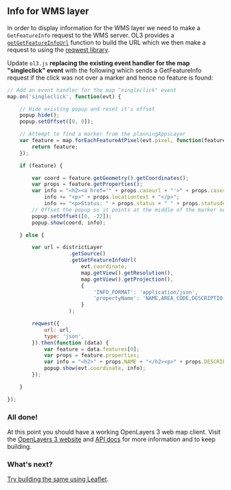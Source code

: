 ## Info for WMS layer

In order to display information for the WMS layer we need to make a `GetFeatureInfo` request to the WMS server. OL3 provides a [`getGetFeatureInfoUrl`](http://ol3js.org/en/master/apidoc/ol.source.ImageWMS.html#getGetFeatureInfoUrl) function to build the URL which we then make a request to using the [reqwest library](https://github.com/ded/reqwest).

Update `ol3.js` **replacing the existing event handler for the map "singleclick" event** with the following which sends a GetFeatureInfo request if the click was not over a marker and hence no feature is found:

```javascript
// Add an event handler for the map "singleclick" event
map.on('singleclick', function(evt) {

    // Hide existing popup and reset it's offset
    popup.hide();
    popup.setOffset([0, 0]);

    // Attempt to find a marker from the planningAppsLayer
    var feature = map.forEachFeatureAtPixel(evt.pixel, function(feature, layer) {
        return feature;
    });

    if (feature) {

        var coord = feature.getGeometry().getCoordinates();
        var props = feature.getProperties();
        var info = "<h2><a href='" + props.caseurl + "'>" + props.casereference + "</a></h2>";
            info += "<p>" + props.locationtext + "</p>";
            info += "<p>Status: " + props.status + " " + props.statusdesc + "</p>";
        // Offset the popup so it points at the middle of the marker not the tip
        popup.setOffset([0, -22]);
        popup.show(coord, info);

    } else {

        var url = districtLayer
                    .getSource()
                    .getGetFeatureInfoUrl(
                        evt.coordinate,
                        map.getView().getResolution(),
                        map.getView().getProjection(),
                        {
                            'INFO_FORMAT': 'application/json',
                            'propertyName': 'NAME,AREA_CODE,DESCRIPTIO'
                        }
                    );

        reqwest({
            url: url,
            type: 'json',
        }).then(function (data) {
            var feature = data.features[0];
            var props = feature.properties;
            var info = "<h2>" + props.NAME + "</h2><p>" + props.DESCRIPTIO + "</p>";
            popup.show(evt.coordinate, info);
        });

    }

});
```

### All done!

At this point you should have a working OpenLayers 3 web map client. Visit the [OpenLayers 3 website](http://ol3js.org) and [API docs](http://ol3js.org/en/master/apidoc/) for more information and to keep building.

### What's next?

[Try building the same using Leaflet](../leaflet/README.md).
